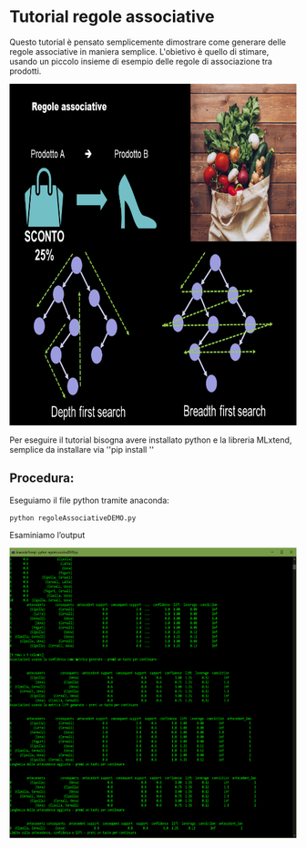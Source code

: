 # Tutorial regole associative 

Questo tutorial è pensato semplicemente dimostrare come generare delle regole associative in maniera semplice.
L'obietivo è quello di stimare, usando un piccolo insieme di esempio delle regole di associazione tra prodotti. 




<img src="https://github.com/bellonemauro/Tutorial_corsoIFOA2021_big/blob/main/lezione6/Tutorials/regoleAssociative/Lecture6.png"  width="800" height="600" />



Per eseguire il tutorial bisogna avere installato python e la libreria MLxtend, semplice da installare via ''pip install '' 


## Procedura:

Eseguiamo il file python tramite anaconda: 

 	python regoleAssociativeDEMO.py


Esaminiamo l’output

<img src="https://github.com/bellonemauro/Tutorial_corsoIFOA2021_big/blob/main/lezione6/Tutorials/regoleAssociative/screen_result.png"  width="680" height="510" />
